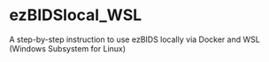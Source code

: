 # ezBIDSlocal_WSL
A step-by-step instruction to use ezBIDS locally via Docker and WSL (Windows Subsystem for Linux)
